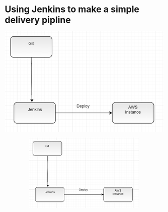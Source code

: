 # Using Jenkins to make a simple delivery pipline

![alt text](https://github.com/mahmoudrasmy/Jenkins/blob/master/Lab_2/Deployment_Architecture.PNG)

<p align="center">
  <img src="https://github.com/mahmoudrasmy/Jenkins/blob/master/Lab_2/Deployment_Architecture.PNG" width="350"/>
</p>
